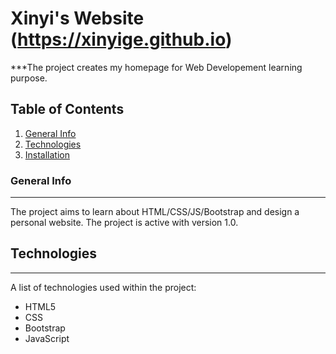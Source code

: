 # Xinyi's Website (https://xinyige.github.io)
***The project creates my homepage for Web Developement learning purpose.

## Table of Contents
1. [General Info](#general-info)
2. [Technologies](#technologies)
3. [Installation](#installation)

### General Info
***
The project aims to learn about HTML/CSS/JS/Bootstrap and design a personal website. The project is active with version 1.0.

## Technologies
***
A list of technologies used within the project:
* HTML5
* CSS
* Bootstrap
* JavaScript


